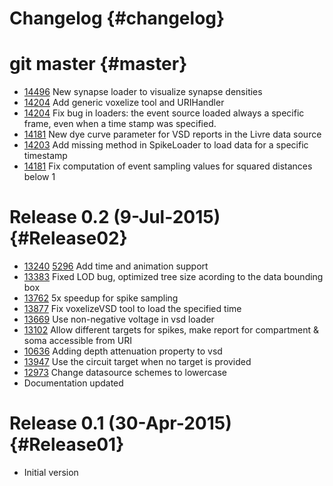 Changelog {#changelog}
=========

# git master {#master}

* [14496](https://bbpcode.epfl.ch/code/#/c/14496/)
  New synapse loader to visualize synapse densities
* [14204](https://bbpcode.epfl.ch/code/#/c/14204/)
  Add generic voxelize tool and URIHandler
* [14204](https://bbpcode.epfl.ch/code/#/c/14204/)
  Fix bug in loaders: the event source loaded always a specific frame,
  even when a time stamp was specified.
* [14181](https://bbpcode.epfl.ch/code/#/c/14181/)
  New dye curve parameter for VSD reports in the Livre data source
* [14203](https://bbpcode.epfl.ch/code/#/c/14203/)
  Add missing method in SpikeLoader to load data for a specific timestamp
* [14181](https://bbpcode.epfl.ch/code/#/c/14181/)
  Fix computation of event sampling values for squared distances below 1

# Release 0.2 (9-Jul-2015){#Release02}

* [13240](https://bbpcode.epfl.ch/code/#/c/13240/)
  [5296](https://bbpcode.epfl.ch/code/#/c/5296/)
  Add time and animation support
* [13383](https://bbpcode.epfl.ch/code/#/c/13383/)
  Fixed LOD bug, optimized tree size acording to the data bounding box
* [13762](https://bbpcode.epfl.ch/code/#/c/13762/)
  5x speedup for spike sampling
* [13877](https://bbpcode.epfl.ch/code/#/c/13877/)
  Fix voxelizeVSD tool to load the specified time
* [13669](https://bbpcode.epfl.ch/code/#/c/13669/)
  Use non-negative voltage in vsd loader
* [13102](https://bbpcode.epfl.ch/code/#/c/13102/)
  Allow different targets for spikes, make report for compartment & soma
  accessible from URI
* [10636](https://bbpcode.epfl.ch/code/#/c/10636/)
  Adding depth attenuation property to vsd
* [13947](https://bbpcode.epfl.ch/code/#/c/13947/)
  Use the circuit target when no target is provided
* [12973](https://bbpcode.epfl.ch/code/#/c/12973/)
  Change datasource schemes to lowercase
* Documentation updated

# Release 0.1 (30-Apr-2015){#Release01}

* Initial version
